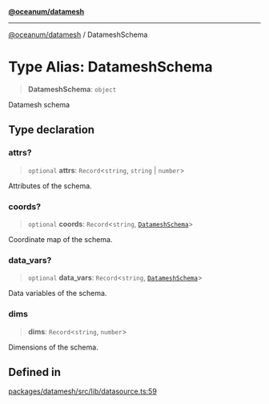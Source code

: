 [**@oceanum/datamesh**](../README.md)

***

[@oceanum/datamesh](../README.md) / DatameshSchema

# Type Alias: DatameshSchema

> **DatameshSchema**: `object`

Datamesh schema

## Type declaration

### attrs?

> `optional` **attrs**: `Record`\<`string`, `string` \| `number`\>

Attributes of the schema.

### coords?

> `optional` **coords**: `Record`\<`string`, [`DatameshSchema`](DatameshSchema.md)\>

Coordinate map of the schema.

### data\_vars?

> `optional` **data\_vars**: `Record`\<`string`, [`DatameshSchema`](DatameshSchema.md)\>

Data variables of the schema.

### dims

> **dims**: `Record`\<`string`, `number`\>

Dimensions of the schema.

## Defined in

[packages/datamesh/src/lib/datasource.ts:59](https://github.com/oceanum-io/oceanum-js/blob/8743de96e5f943db8ec0df1328a02f233bca002b/packages/datamesh/src/lib/datasource.ts#L59)
